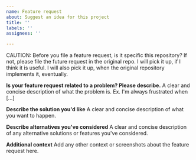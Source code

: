 ```yaml
---
name: Feature request
about: Suggest an idea for this project
title: ''
labels: ''
assignees: ''

---
```


CAUTION: Before you file a feature request, is it specific this repository? If not, please file the future request in the original repo. I will pick it up, if I think it is useful. I will also pick it up, when the original repository implements it, eventually.

**Is your feature request related to a problem? Please describe.**
A clear and concise description of what the problem is. Ex. I'm always frustrated when [...]

**Describe the solution you'd like**
A clear and concise description of what you want to happen.

**Describe alternatives you've considered**
A clear and concise description of any alternative solutions or features you've considered.

**Additional context**
Add any other context or screenshots about the feature request here.
